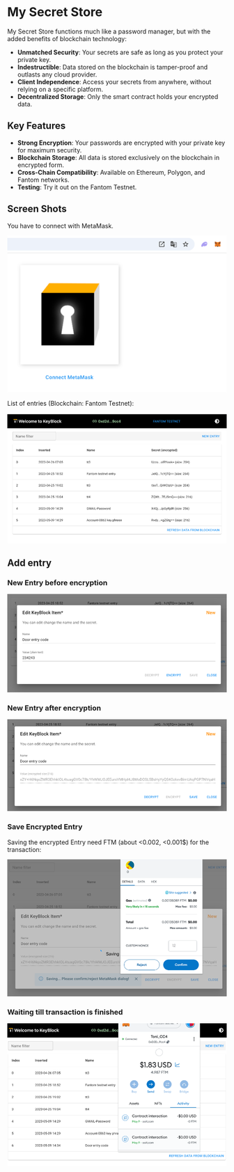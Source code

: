 

# My Secret Store


My Secret Store functions much like a password manager, but with the added benefits of blockchain technology:

- **Unmatched Security**: Your secrets are safe as long as you protect your private key.
- **Indestructible**: Data stored on the blockchain is tamper-proof and outlasts any cloud provider.
- **Client Independence**: Access your secrets from anywhere, without relying on a specific platform.
- **Decentralized Storage**: Only the smart contract holds your encrypted data.

## Key Features

- **Strong Encryption**: Your passwords are encrypted with your private key for maximum security.
- **Blockchain Storage**: All data is stored exclusively on the blockchain in encrypted form.
- **Cross-Chain Compatibility**: Available on Ethereum, Polygon, and Fantom networks.
- **Testing**: Try it out on the Fantom Testnet.

## Screen Shots

You have to connect with MetaMask.

![img.png](img.png)

List of entries (Blockchain: Fantom Testnet):

![img_1.png](img_1.png)

## Add entry

### New Entry before encryption

![img_2.png](img_2.png)

### New Entry after encryption

![img_3.png](img_3.png)

### Save Encrypted Entry

Saving the encrypted Entry need FTM (about <0.002, <0.001$) for the transaction:

![img_4.png](img_4.png)

### Waiting till transaction is finished

![img_5.png](img_5.png)

